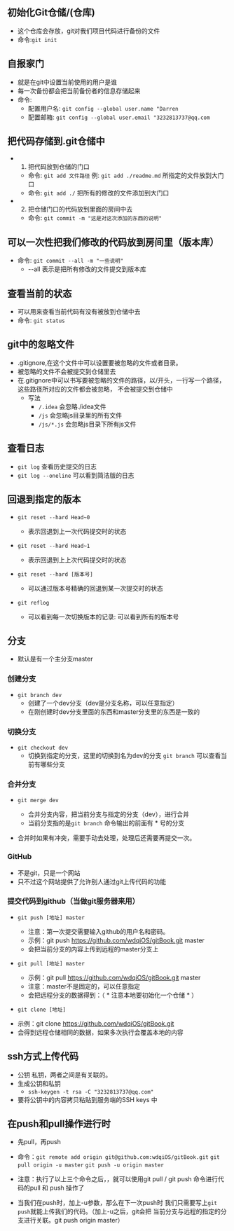 ## 初始化Git仓储/(仓库)
- 这个仓库会存放，git对我们项目代码进行备份的文件
- 命令:`git init`


## 自报家门
- 就是在git中设置当前使用的用户是谁
- 每一次备份都会把当前备份者的信息存储起来
- 命令:  
    + 配置用户名: `git config --global user.name "Darren`
    + 配置邮箱:   `git config --global user.email "3232813737@qq.com`

## 把代码存储到.git仓储中
- 1. 把代码放到仓储的门口
    + 命令: `git add 文件路径` 例: `git add ./readme.md` 所指定的文件放到大门口
    + 命令: `git add ./` 把所有的修改的文件添加到大门口
- 2. 把仓储门口的代码放到里面的房间中去
    + 命令: `git commit -m "这是对这次添加的东西的说明"`

## 可以一次性把我们修改的代码放到房间里（版本库）
- 命令: `git commit --all -m "一些说明"` 
    + --all 表示是把所有修改的文件提交到版本库

## 查看当前的状态
- 可以用来查看当前代码有没有被放到仓储中去
- 命令: `git status`

## git中的忽略文件
- .gitignore,在这个文件中可以设置要被忽略的文件或者目录。
- 被忽略的文件不会被提交到仓储里去
- 在.gitignore中可以书写要被忽略的文件的路径，以/开头，一行写一个路径，这些路径所对应的文件都会被忽略，
    不会被提交到仓储中
    + 写法
        * `/.idea`      会忽略./idea文件
        * `/js`         会忽略js目录里的所有文件
        * `/js/*.js`    会忽略js目录下所有js文件

## 查看日志
- `git log` 查看历史提交的日志
- `git log --oneline` 可以看到简洁版的日志

## 回退到指定的版本
- `git reset --hard Head~0`
    + 表示回退到上一次代码提交时的状态
- `git reset --hard Head~1`
    + 表示回退到上上次代码提交时的状态

- `git reset --hard [版本号]` 
    + 可以通过版本号精确的回退到某一次提交时的状态

- `git reflog`
    + 可以看到每一次切换版本的记录: 可以看到所有的版本号

## 分支
- 默认是有一个主分支master

### 创建分支
- `git branch dev`
    + 创建了一个dev分支（dev是分支名称，可以任意指定）
    + 在刚创建时dev分支里面的东西和master分支里的东西是一致的

### 切换分支
- `git checkout dev`
    + 切换到指定的分支，这里的切换到名为dev的分支
    `git branch` 可以查看当前有哪些分支

### 合并分支
- `git merge dev`
    + 合并分支内容，把当前分支与指定的分支（dev），进行合并
    + 当前分支指的是`git branch` 命令输出的前面有 * 号的分支

- 合并时如果有冲突，需要手动去处理，处理后还需要再提交一次。

### GitHub
- 不是git，只是一个网站
- 只不过这个网站提供了允许别人通过git上传代码的功能

### 提交代码到github（当做git服务器来用）
- `git push [地址] master`
    + 注意：第一次提交需要输入github的用户名和密码。
    + 示例：git push https://github.com/wdqiOS/gitBook.git master
    + 会把当前分支的内容上传到远程的master分支上

- `git pull [地址] master` 
    + 示例：git pull https://github.com/wdqiOS/gitBook.git master
    + 注意：master不是固定的，可以任意指定
    + 会把远程分支的数据得到：（ * 注意本地要初始化一个仓储 * ）

- `git clone [地址]`
+ 示例：git clone https://github.com/wdqiOS/gitBook.git
+ 会得到远程仓储相同的数据，如果多次执行会覆盖本地的内容


## ssh方式上传代码
- 公钥 私钥，两者之间是有关联的。
- 生成公钥和私钥
    + `ssh-keygen -t rsa -C "3232813737@qq.com"`
- 要将公钥中的内容拷贝粘贴到服务端的SSH keys 中

## 在push和pull操作进行时
- 先pull，再push

- 命令：`git remote add origin git@github.com:wdqiOS/gitBook.git`
        `git pull origin -u master`
        `git push -u origin master`
- 注意：执行了以上三个命令之后，，就可以使用git pull / git push 命令进行代码的pull 和 push 操作了
- 当我们在push时，加上-u参数，那么在下一次push时
  我们只需要写上`git push`就能上传我们的代码。（加上-u之后，git会把
  当前分支与远程的指定的分支进行关联。git push origin master）








